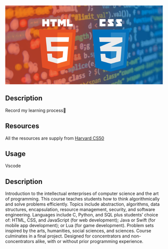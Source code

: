 ![HTML](https://github.com/Halston1031/Web/blob/main/Pratices/Resources/HTML%20%2B%20CSS.PNG)
## Description
Record my learning process🧸
## Resources
All the resources are supply from <a href="https://cs50.harvard.edu/x/2020/">Harvard CS50</a>
## Usage
Vscode
## Description
Introduction to the intellectual enterprises of computer science and the art of programming. This course teaches students how to think algorithmically and solve problems efficiently. Topics include abstraction, algorithms, data structures, encapsulation, resource management, security, and software engineering. Languages include C, Python, and SQL plus students’ choice of: HTML, CSS, and JavaScript (for web development); Java or Swift (for mobile app development); or Lua (for game development). Problem sets inspired by the arts, humanities, social sciences, and sciences. Course culminates in a final project. Designed for concentrators and non-concentrators alike, with or without prior programming experience. 
